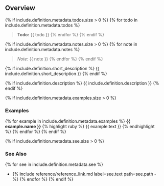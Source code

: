 ## Overview

{% if include.definition.metadata.todos.size > 0 %}
{% for todo in include.definition.metadata.todos %}
> **Todo:** {{ todo }}
{% endfor %}
{% endif %}

{% if include.definition.metadata.notes.size > 0 %}
{% for note in include.definition.metadata.notes %}
> *Note:* {{ note }}
{% endfor %}
{% endif %}

{% if include.definition.short_description %}
{{ include.definition.short_description }}
{% endif %}

{% if include.definition.description %}
{{ include.definition.description }}
{% endif %}

{% if include.definition.metadata.examples.size > 0 %}
### Examples

{% for example in include.definition.metadata.examples %}
**{{ example.name }}**
{% highlight ruby %}
{{ example.text }}
{% endhighlight %}
{% endfor %}
{% endif %}

{% if include.definition.metadata.see.size > 0 %}
### See Also

{% for see in include.definition.metadata.see %}
- {% include reference/reference_link.md label=see.text path=see.path -%}
{% endfor %}
{% endif %}
